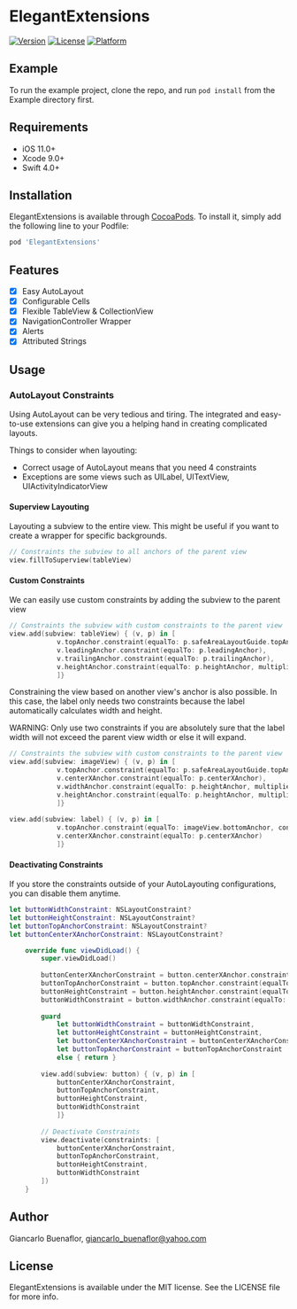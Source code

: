 # ElegantExtensions

[![Version](https://img.shields.io/cocoapods/v/ElegantExtensions.svg?style=flat)](https://cocoapods.org/pods/ElegantExtensions)
[![License](https://img.shields.io/cocoapods/l/ElegantExtensions.svg?style=flat)](https://cocoapods.org/pods/ElegantExtensions)
[![Platform](https://img.shields.io/cocoapods/p/ElegantExtensions.svg?style=flat)](https://cocoapods.org/pods/ElegantExtensions)

## Example

To run the example project, clone the repo, and run `pod install` from the Example directory first.

## Requirements

- iOS 11.0+
- Xcode 9.0+
- Swift 4.0+

## Installation

ElegantExtensions is available through [CocoaPods](https://cocoapods.org). To install
it, simply add the following line to your Podfile:

```ruby
pod 'ElegantExtensions'
```

## Features

- [x] Easy AutoLayout
- [x] Configurable Cells
- [x] Flexible TableView & CollectionView
- [x] NavigationController Wrapper
- [x] Alerts
- [x] Attributed Strings

## Usage

### AutoLayout Constraints

Using AutoLayout can be very tedious and tiring. The integrated and easy-to-use extensions can give you a helping hand in creating complicated layouts.

Things to consider when layouting:

- Correct usage of AutoLayout means that you need 4 constraints
- Exceptions are some views such as UILabel, UITextView, UIActivityIndicatorView

#### Superview Layouting

Layouting a subview to the entire view. This might be useful if you want to create a wrapper for specific backgrounds.

```swift
// Constraints the subview to all anchors of the parent view
view.fillToSuperview(tableView)
```

#### Custom Constraints

We can easily use custom constraints by adding the subview to the parent view

```swift
// Constraints the subview with custom constraints to the parent view 
view.add(subview: tableView) { (v, p) in [
            v.topAnchor.constraint(equalTo: p.safeAreaLayoutGuide.topAnchor),
            v.leadingAnchor.constraint(equalTo: p.leadingAnchor),
            v.trailingAnchor.constraint(equalTo: p.trailingAnchor),
            v.heightAnchor.constraint(equalTo: p.heightAnchor, multiplier: 0.5)
            ]}
```


Constraining the view based on another view's anchor is also possible. In this case, the label only needs two constraints because the label automatically calculates width and height.

WARNING: Only use two constraints if you are absolutely sure that the label width will not exceed the parent view width or else it will expand.

```swift
// Constraints the subview with custom constraints to the parent view 
view.add(subview: imageView) { (v, p) in [
            v.topAnchor.constraint(equalTo: p.safeAreaLayoutGuide.topAnchor),
            v.centerXAnchor.constraint(equalTo: p.centerXAnchor),
            v.widthAnchor.constraint(equalTo: p.heightAnchor, multiplier: 0.5),
            v.heightAnchor.constraint(equalTo: p.heightAnchor, multiplier: 0.5)
            ]}
            
view.add(subview: label) { (v, p) in [
            v.topAnchor.constraint(equalTo: imageView.bottomAnchor, constant: 10),
            v.centerXAnchor.constraint(equalTo: p.centerXAnchor)
            ]}
```

#### Deactivating Constraints

If you store the constraints outside of your AutoLayouting configurations, you can disable them anytime.

```swift
let buttonWidthConstraint: NSLayoutConstraint?
let buttonHeightConstraint: NSLayoutConstraint?
let buttonTopAnchorConstraint: NSLayoutConstraint?
let buttonCenterXAnchorConstraint: NSLayoutConstraint?

    override func viewDidLoad() {
        super.viewDidLoad()
        
        buttonCenterXAnchorConstraint = button.centerXAnchor.constraint(equalTo: view.centerXAnchor)
        buttonTopAnchorConstraint = button.topAnchor.constraint(equalTo: view.topAnchor)
        buttonHeightConstraint = button.heightAnchor.constraint(equalToConstant: 80)
        buttonWidthConstraint = button.widthAnchor.constraint(equalTo: view.widthAnchor, multiplier: 0.3)
        
        guard 
            let buttonWidthConstraint = buttonWidthConstraint,
            let buttonHeightConstraint = buttonHeightConstraint,
            let buttonCenterXAnchorConstraint = buttonCenterXAnchorConstraint,
            let buttonTopAnchorConstraint = buttonTopAnchorConstraint
            else { return }
            
        view.add(subview: button) { (v, p) in [
            buttonCenterXAnchorConstraint,
            buttonTopAnchorConstraint,
            buttonHeightConstraint,
            buttonWidthConstraint
            ]}
            
        // Deactivate Constraints
        view.deactivate(constraints: [
            buttonCenterXAnchorConstraint,
            buttonTopAnchorConstraint,
            buttonHeightConstraint,
            buttonWidthConstraint
        ])
    }
```

## Author

Giancarlo Buenaflor, giancarlo_buenaflor@yahoo.com

## License

ElegantExtensions is available under the MIT license. See the LICENSE file for more info.

##
